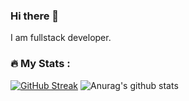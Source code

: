 ### Hi there 👋
I am fullstack developer.
### :fire: My Stats :
[![GitHub Streak](http://github-readme-streak-stats.herokuapp.com?user=Hortofagos&theme=dark&border_radius=6.2&card_width=516)](https://git.io/streak-stats)
![Anurag's github stats](https://github-readme-stats.vercel.app/api?username=Hortofagos)
<!--
**Hortofagos/Hortofagos** is a ✨ _special_ ✨ repository because its `README.md` (this file) appears on your GitHub profile.

Here are some ideas to get you started:

- 🔭 I’m currently working on ...
- 🌱 I’m currently learning ...
- 👯 I’m looking to collaborate on ...
- 🤔 I’m looking for help with ...
- 💬 Ask me about ...
- 📫 How to reach me: ...
- 😄 Pronouns: ...
- ⚡ Fun fact: ...
-->
